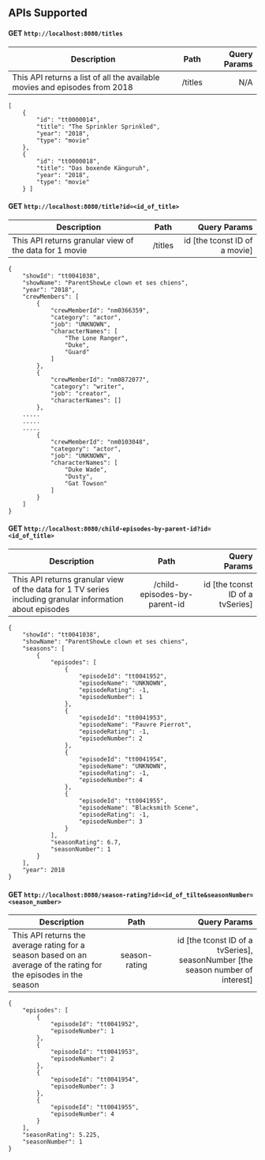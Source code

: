 
## APIs Supported

#### GET `http://localhost:8080/titles`
| Description   |      Path      |  Query Params |
|----------|:-------------:|------:|
| This API returns a list of all the available movies and episodes from 2018 |  /titles | N/A | 
```
[
    {
        "id": "tt0000014",
        "title": "The Sprinkler Sprinkled",
        "year": "2018",
        "type": "movie"
    },
    {
        "id": "tt0000018",
        "title": "Das boxende Känguruh",
        "year": "2018",
        "type": "movie"
    } ]
```

#### GET `http://localhost:8080/title?id=<id_of_title>`
| Description   |      Path      |  Query Params |
|----------|:-------------:|------:|
| This API returns granular view of the data for 1 movie |  /titles | id [the tconst ID of a movie] | 
```
{
    "showId": "tt0041038",
    "showName": "ParentShowLe clown et ses chiens",
    "year": "2018",
    "crewMembers": [
        {
            "crewMemberId": "nm0366359",
            "category": "actor",
            "job": "UNKNOWN",
            "characterNames": [
                "The Lone Ranger",
                "Duke",
                "Guard"
            ]
        },
        {
            "crewMemberId": "nm0872077",
            "category": "writer",
            "job": "creator",
            "characterNames": []
        },
	.....
	.....
	.....
        {
            "crewMemberId": "nm0103048",
            "category": "actor",
            "job": "UNKNOWN",
            "characterNames": [
                "Duke Wade",
                "Dusty",
                "Gat Towson"
            ]
        }
    ]
}
```
#### GET `http://localhost:8080/child-episodes-by-parent-id?id=<id_of_title>`
| Description   |      Path      |  Query Params |
|----------|:-------------:|------:|
| This API returns granular view of the data for 1 TV series including granular information about episodes |  /child-episodes-by-parent-id | id [the tconst ID of a tvSeries] | 
```
{
    "showId": "tt0041038",
    "showName": "ParentShowLe clown et ses chiens",
    "seasons": [
        {
            "episodes": [
                {
                    "episodeId": "tt0041952",
                    "episodeName": "UNKNOWN",
                    "episodeRating": -1,
                    "episodeNumber": 1
                },
                {
                    "episodeId": "tt0041953",
                    "episodeName": "Pauvre Pierrot",
                    "episodeRating": -1,
                    "episodeNumber": 2
                },
                {
                    "episodeId": "tt0041954",
                    "episodeName": "UNKNOWN",
                    "episodeRating": -1,
                    "episodeNumber": 4
                },
                {
                    "episodeId": "tt0041955",
                    "episodeName": "Blacksmith Scene",
                    "episodeRating": -1,
                    "episodeNumber": 3
                }
            ],
            "seasonRating": 6.7,
            "seasonNumber": 1
        }
    ],
    "year": 2018
}
```

#### GET `http://localhost:8080/season-rating?id=<id_of_tilte&seasonNumber=<season_number>`
| Description   |      Path      |  Query Params |
|----------|:-------------:|------:|
| This API returns the average rating for a season based on an average of the rating for the episodes in the season |  season-rating | id [the tconst ID of a tvSeries], seasonNumber [the season number of interest] | 

```
{
    "episodes": [
        {
            "episodeId": "tt0041952",
            "episodeNumber": 1
        },
        {
            "episodeId": "tt0041953",
            "episodeNumber": 2
        },
        {
            "episodeId": "tt0041954",
            "episodeNumber": 3
        },
        {
            "episodeId": "tt0041955",
            "episodeNumber": 4
        }
    ],
    "seasonRating": 5.225,
    "seasonNumber": 1
}
```
